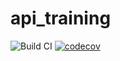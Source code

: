 # api_training

![Build CI](https://github.com/athmaneHafsi/api_training/actions/workflows/build.yml/badge.svg?event=push)
[![codecov](https://codecov.io/gh/athmaneHafsi/api_training/branch/main/graph/badge.svg?token=M4JJMQLAA2)](https://codecov.io/gh/athmaneHafsi/api_training)
